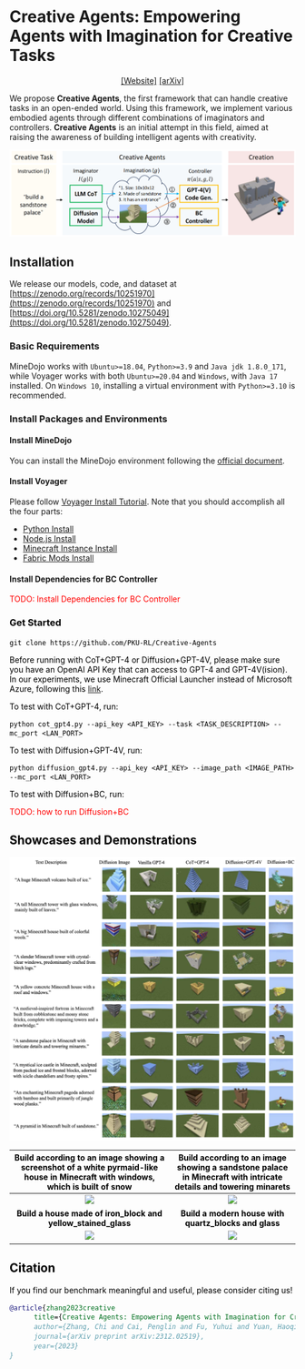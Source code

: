 # Creative Agents: Empowering Agents with Imagination for Creative Tasks

<div align="center">

[[Website]](https://sites.google.com/view/creative-agents) 
[[arXiv]](https://arxiv.org/abs/2312.02519)

</div>

We propose **Creative Agents**, the first framework that can handle creative tasks in an open-ended world. Using this framework, we implement various embodied agents through different combinations of imaginators and controllers. **Creative Agents** is an initial attempt in this field, aimed at raising the awareness of building intelligent agents with creativity.

![](figs/pipeline.png)

## Installation

We release our models, code, and dataset at [https://zenodo.org/records/10251970](https://zenodo.org/records/10251970) and [https://doi.org/10.5281/zenodo.10275049](https://doi.org/10.5281/zenodo.10275049).

### Basic Requirements

MineDojo works with ```Ubuntu>=18.04```, ```Python>=3.9``` and ```Java jdk 1.8.0_171```, while Voyager works with both ```Ubuntu>=20.04``` and ```Windows```, with ```Java 17``` installed. On ```Windows 10```, installing a virtual environment with ```Python>=3.10``` is recommended.

### Install Packages and Environments

#### Install MineDojo
You can install the MineDojo environment following the [official document](https://docs.minedojo.org/sections/getting_started/install.html#prerequisites). 

#### Install Voyager
Please follow [Voyager Install Tutorial](https://github.com/MineDojo/Voyager). Note that you should accomplish all the four parts:
- [Python Install](https://github.com/MineDojo/Voyager#python-install)
- [Node.js Install](https://github.com/MineDojo/Voyager#nodejs-install)
- [Minecraft Instance Install](https://github.com/MineDojo/Voyager#minecraft-instance-install)
- [Fabric Mods Install](https://github.com/MineDojo/Voyager#fabric-mods-install)


#### Install Dependencies for BC Controller

</font> <font color=Red> TODO: Install Dependencies for BC Controller </font> <font color=Black>

### Get Started

```
git clone https://github.com/PKU-RL/Creative-Agents
```

Before running with CoT+GPT-4 or Diffusion+GPT-4V, please make sure you have an OpenAI API Key that can access to GPT-4 and GPT-4V(ision).
In our experiments, we use Minecraft Official Launcher instead of Microsoft Azure, following this [link](https://github.com/MineDojo/Voyager/blob/main/installation/minecraft_instance_install.md#option-2-minecraft-official-launcher).

To test with CoT+GPT-4, run:
```
python cot_gpt4.py --api_key <API_KEY> --task <TASK_DESCRIPTION> --mc_port <LAN_PORT>
```

To test with Diffusion+GPT-4V, run:
```
python diffusion_gpt4.py --api_key <API_KEY> --image_path <IMAGE_PATH> --mc_port <LAN_PORT>
```

To test with Diffusion+BC, run:

</font> <font color=Red> TODO: how to run Diffusion+BC </font> <font color=Black>

## Showcases and Demonstrations

![](figs/showcase.png)


|Build according to an image showing a screenshot of a white pyrmaid-like house in Minecraft with windows, which is built of snow | Build according to an image showing a sandstone palace in Minecraft with intricate details and towering minarets |
|:-------------------------------------------------------------------------------------:|:------------------------------------------------------------------------------------------------:|
|        <img src="figs/demo_5.gif" width="366" a="demo_5"/>                            |                      <img src="figs/demo_9.gif" width="366" a="demo_9"/>                         |
|         **Build a house made of iron_block and yellow_stained_glass**                 |                     **Build a modern house with quartz_blocks and glass**                        |
|        <img src="figs/demo_1.gif" width="366" a="demo_1"/>                            |                      <img src="figs/demo_2.gif" width="366" a="demo_2"/>                         |


## Citation
If you find our benchmark meaningful and useful, please consider citing us!
```bibtex
@article{zhang2023creative
      title={Creative Agents: Empowering Agents with Imagination for Creative Tasks},
      author={Zhang, Chi and Cai, Penglin and Fu, Yuhui and Yuan, Haoqi and Lu, Zongqing},
      journal={arXiv preprint arXiv:2312.02519},
      year={2023}
}
```
